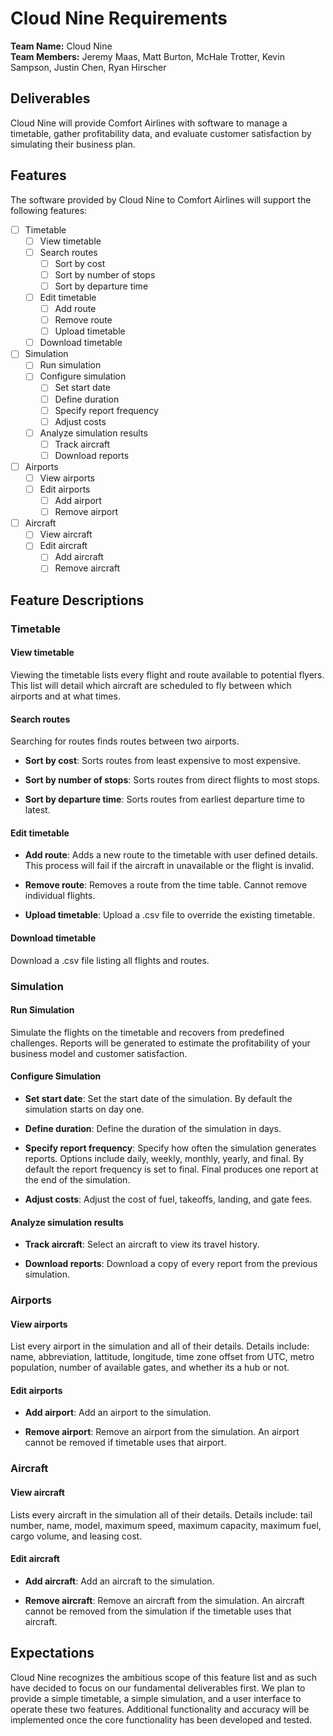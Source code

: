 # Cloud Nine Requirements

**Team Name:** Cloud Nine  
**Team Members:** Jeremy Maas, Matt Burton, McHale Trotter, Kevin Sampson, Justin Chen, Ryan Hirscher

## Deliverables

Cloud Nine will provide Comfort Airlines with software to manage a timetable, gather profitability data, and evaluate customer satisfaction by simulating their business plan.

## Features

The software provided by Cloud Nine to Comfort Airlines will support the following features:

- [ ] Timetable
  - [ ] View timetable
  - [ ] Search routes
    - [ ] Sort by cost
    - [ ] Sort by number of stops
    - [ ] Sort by departure time
  - [ ] Edit timetable
    - [ ] Add route
    - [ ] Remove route
    - [ ] Upload timetable
  - [ ] Download timetable
- [ ] Simulation
  - [ ] Run simulation
  - [ ] Configure simulation
    - [ ] Set start date
    - [ ] Define duration
    - [ ] Specify report frequency
    - [ ] Adjust costs
  - [ ] Analyze simulation results
    - [ ] Track aircraft
    - [ ] Download reports
- [ ] Airports
  - [ ] View airports
  - [ ] Edit airports
    - [ ] Add airport
    - [ ] Remove airport
- [ ] Aircraft
  - [ ] View aircraft
  - [ ] Edit aircraft
    - [ ] Add aircraft
    - [ ] Remove aircraft

## Feature Descriptions

### Timetable

#### View timetable

Viewing the timetable lists every flight and route available to potential flyers. This list will detail which aircraft are scheduled to fly between which airports and at what times.

#### Search routes

Searching for routes finds routes between two airports.

- **Sort by cost**: Sorts routes from least expensive to most expensive.

- **Sort by number of stops**: Sorts routes from direct flights to most stops.

- **Sort by departure time**: Sorts routes from earliest departure time to latest.

#### Edit timetable

- **Add route**: Adds a new route to the timetable with user defined details. This process will fail if the aircraft in unavailable or the flight is invalid.

- **Remove route**: Removes a route from the time table. Cannot remove individual flights.

- **Upload timetable**: Upload a .csv file to override the existing timetable.

#### Download timetable

Download a .csv file listing all flights and routes.

### Simulation

#### Run Simulation

Simulate the flights on the timetable and recovers from predefined challenges. Reports will be generated to estimate the profitability of your business model and customer satisfaction.

#### Configure Simulation

- **Set start date**: Set the start date of the simulation. By default the simulation starts on day one.

- **Define duration**: Define the duration of the simulation in days.

- **Specify report frequency**: Specify how often the simulation generates reports. Options include daily, weekly, monthly, yearly, and final. By default the report frequency is set to final. Final produces one report at the end of the simulation.

- **Adjust costs**: Adjust the cost of fuel, takeoffs, landing, and gate fees.

#### Analyze simulation results

- **Track aircraft**: Select an aircraft to view its travel history.

- **Download reports**: Download a copy of every report from the previous simulation.

### Airports

#### View airports

List every airport in the simulation and all of their details. Details include: name, abbreviation, lattitude, longitude, time zone offset from UTC, metro population, number of available gates, and whether its a hub or not.

#### Edit airports

- **Add airport**: Add an airport to the simulation.

- **Remove airport**: Remove an airport from the simulation. An airport cannot be removed if timetable uses that airport.

### Aircraft

#### View aircraft

Lists every aircraft in the simulation all of their details. Details include: tail number, name, model, maximum speed, maximum capacity, maximum fuel, cargo volume, and leasing cost.

#### Edit aircraft

- **Add aircraft**: Add an aircraft to the simulation.

- **Remove aircraft**: Remove an aircraft from the simulation. An aircraft cannot be removed from the simulation if the timetable uses that aircraft.

## Expectations

Cloud Nine recognizes the ambitious scope of this feature list and as such have decided to focus on our fundamental deliverables first. We plan to provide a simple timetable, a simple simulation, and a user interface to operate these two features. Additional functionality and accuracy will be implemented once the core functionality has been developed and tested.
